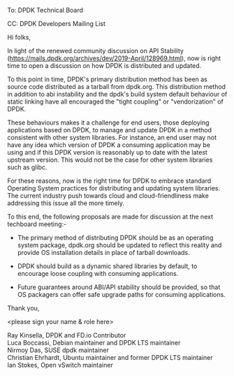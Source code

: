 To: DPDK Technical Board

CC: DPDK Developers Mailing List

Hi folks,

In light of the renewed community discussion on API Stability
(https://mails.dpdk.org/archives/dev/2019-April/128969.html),
now is right time to open a discussion on how DPDK is distributed and updated.

To this point in time, DPDK's primary distribution method has been as source
code distributed as a tarball from dpdk.org. This distribution method in
addition to abi instability and the dpdk's build system default behaviour of static linking
have all encouraged the "tight coupling" or "vendorization" of DPDK.

These behaviours makes it a challenge for end users, those deploying
applications based on DPDK, to manage and update DPDK in a method consistent with
other system libraries. For instance, an end user may not have any idea which
version of DPDK a consuming application may be using and if this DPDK version is reasonably up to
date with the latest upstream version. This would not be the case for other system
libraries such as glibc.

For these reasons, now is the right time for DPDK to embrace standard Operating
System practices for distributing and updating system libraries. The current industry push
towards cloud and cloud-friendliness make addressing this issue all the more timely. 

To this end, the following proposals are made for discussion at the next
techboard meeting:-

* The primary method of distributing DPDK should be as an operating system
  package, dpdk.org should be updated to reflect this reality and
  provide OS installation details in place of tarball downloads.

* DPDK should build as a dynamic shared libraries by default, to encourage loose
  coupling with consuming applications.

* Future guarantees around ABI/API stability should be provided, so that OS
  packagers can offer safe upgrade paths for consuming applications.

Thank you,

<please sign your name & role here>

Ray Kinsella, DPDK and FD.io Contributor  
Luca Boccassi, Debian maintainer and DPDK LTS maintainer  
Nirmoy Das, SUSE dpdk maintainer  
Christian Ehrhardt, Ubuntu maintainer and former DPDK LTS maintainer  
Ian Stokes, Open vSwitch maintainer  
